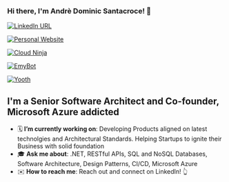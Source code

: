 ### Hi there, I'm Andrè Dominic Santacroce! 👋

[![LinkedIn URL](https://img.shields.io/badge/LinkedIn-Connect-blue?logo=linkedin&style=for-the-badge)](https://www.linkedin.com/in/andresantacroce/)

[![Personal Website](https://img.shields.io/badge/My%20Personal%20Website-Visit%20Now-blue)](https://andresantacroce.com)

[![Cloud Ninja](https://img.shields.io/badge/Cloud%20Ninja%20Website-Visit%20Now-blue)](https://cloudninja.it)

[![EmyBot](https://img.shields.io/badge/EmyBot-Visit%20Now-green)](https://emybot.it)

[![Yooth](https://img.shields.io/badge/Yooth-Visit%20Now-green)](https://yooth.it)

## **I'm a Senior Software Architect and Co-founder, Microsoft Azure addicted**

- 🗓️ **I’m currently working on**: Developing Products aligned on latest technolgies and Architectural Standards. Helping Startups to ignite their Business with solid foundation
- 🎓 **Ask me about**: .NET, RESTful APIs, SQL and NoSQL Databases, Software Architecture, Design Patterns, CI/CD, Microsoft Azure
- ✉️ **How to reach me**: Reach out and connect on LinkedIn! 👆
